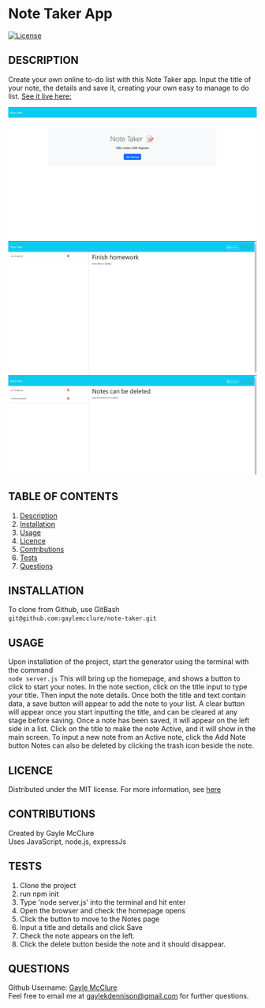 # Note Taker App


  [![License](https://img.shields.io/badge/License-MIT-blue.svg)](https://opensource.org/licenses/MIT)
  
  ## DESCRIPTION
Create your own online to-do list with this Note Taker app. Input the title of your note, the details and save it, creating your own easy to manage to do list. 
[See it live here:](https://note-taker-47p3.onrender.com)


![screenshot](/media/1.png)
![screenshot](/media/2.png)
![screenshot](/media/3.png)

  ## TABLE OF CONTENTS
  
  <ol>
  <li><a href="#description">Description</a></li>
  <li><a href="#installation">Installation</a></li>
  <li><a href="#usage">Usage</a></li>
  <li><a href="#licence">Licence</a> </li>
  <li><a href="#contributions">Contributions</a></li>
  <li><a href="#tests">Tests</a></li>
  <li><a href="#questions">Questions</a></li>
  </ol>
  
  ## INSTALLATION
To clone from Github, use GitBash   
```git@github.com:gaylemcclure/note-taker.git```
  
  ## USAGE
  Upon installation of the project, start the generator using the terminal with the command   
  ```node server.js```
This will bring up the homepage, and shows a button to click to start your notes. 
In the note section, click on the title input to type your title. Then input the note details. Once both the title and text contain data, a save button will appear to add the note to your list. 
A clear button will appear once you start inputting the title, and can be cleared at any stage before saving. 
Once a note has been saved, it will appear on the left side in a list. Click on the title to make the note Active, and it will show in the main screen. 
To input a new note from an Active note, click the Add Note button
Notes can also be deleted by clicking the trash icon beside the note. 
  
  ## LICENCE
  Distributed under the MIT license. For more information, see <a href=https://opensource.org/licenses/MIT>here</a>
  
  ## CONTRIBUTIONS
  Created by Gayle McClure   
  Uses JavaScript, node.js, expressJs
  
  ## TESTS
  1. Clone the project
  2. run npm init
  3. Type 'node server.js' into the terminal and hit enter
  4. Open the browser and check the homepage opens
  5. Click the button to move to the Notes page
  6. Input a title and details and click Save
  7. Check the note appears on the left. 
  8. Click the delete button beside the note and it should disappear. 
  
  ## QUESTIONS
  Github Username: <a href='https://github.com/gaylemcclure'>Gayle McClure</a>  
  Feel free to email me at gaylekdennison@gmail.com for further questions. 
